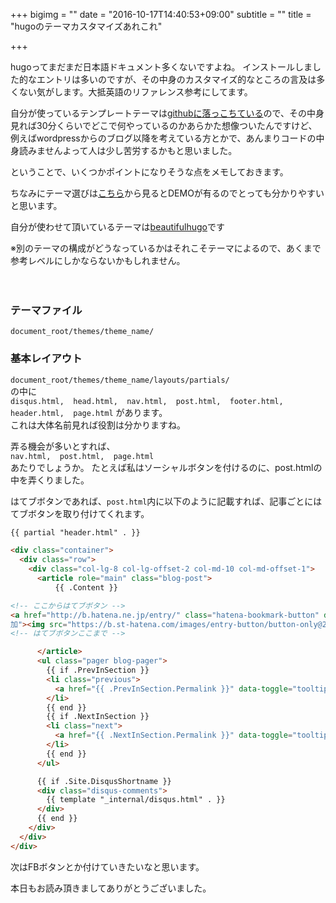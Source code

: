 +++
bigimg = ""
date = "2016-10-17T14:40:53+09:00"
subtitle = ""
title = "hugoのテーマカスタマイズあれこれ"

+++


hugoってまだまだ日本語ドキュメント多くないですよね。
インストールしました的なエントリは多いのですが、その中身のカスタマイズ的なところの言及は多くない気がします。大抵英語のリファレンス参考にしてます。  

<!--more-->

自分が使っているテンプレートテーマは[githubに落っこちている](https://github.com/halogenica/beautifulhugo)ので、その中身見れば30分くらいでどこで何やっているのかあらかた想像ついたんですけど、例えばwordpressからのブログ以降を考えている方とかで、あんまりコードの中身読みませんよって人は少し苦労するかもと思いました。  

ということで、いくつかポイントになりそうな点をメモしておきます。

ちなみにテーマ選びは[こちら](http://themes.gohugo.io/)から見るとDEMOが有るのでとっても分かりやすいと思います。
  
自分が使わせて頂いているテーマは[beautifulhugo](http://themes.gohugo.io/beautifulhugo/)です  

※別のテーマの構成がどうなっているかはそれこそテーマによるので、あくまで参考レベルにしかならないかもしれません。

　　
### テーマファイル  
`document_root/themes/theme_name/`

### 基本レイアウト 
`document_root/themes/theme_name/layouts/partials/`  
の中に  
`disqus.html,  head.html,  nav.html,  post.html,  footer.html,  header.html,  page.html`
があります。  
これは大体名前見れば役割は分かりますね。

弄る機会が多いとすれば、  
`nav.html,  post.html,  page.html`  
あたりでしょうか。
たとえば私はソーシャルボタンを付けるのに、post.htmlの中を弄くりました。

はてブボタンであれば、`post.html`内に以下のように記載すれば、記事ごとにはてブボタンを取り付けてくれます。
```html
{{ partial "header.html" . }}

<div class="container">
  <div class="row">
    <div class="col-lg-8 col-lg-offset-2 col-md-10 col-md-offset-1">
      <article role="main" class="blog-post">
          {{ .Content }}

<!-- ここからはてブボタン -->
<a href="http://b.hatena.ne.jp/entry/" class="hatena-bookmark-button" data-hatena-bookmark-layout="simple-balloon" title="このエントリーをはてなブックマークに追
加"><img src="https://b.st-hatena.com/images/entry-button/button-only@2x.png" alt="このエントリーをはてなブックマークに追加" width="20" height="20" style="border: none;" /></a><script type="text/javascript" src="https://b.st-hatena.com/js/bookmark_button.js" charset="utf-8" async="async"></script>
<!-- はてブボタンここまで -->

      </article>
      <ul class="pager blog-pager">
        {{ if .PrevInSection }}
        <li class="previous">
          <a href="{{ .PrevInSection.Permalink }}" data-toggle="tooltip" data-placement="top" title="{{ .PrevInSection.Title }}">&larr; Previous Post</a>
        </li>
        {{ end }}
        {{ if .NextInSection }}
        <li class="next">
          <a href="{{ .NextInSection.Permalink }}" data-toggle="tooltip" data-placement="top" title="{{ .NextInSection.Title }}">Next Post &rarr;</a>
        </li>
        {{ end }}
      </ul>

      {{ if .Site.DisqusShortname }}
      <div class="disqus-comments">
        {{ template "_internal/disqus.html" . }}
      </div>
      {{ end }}
    </div>
  </div>
</div>
```

次はFBボタンとか付けていきたいなと思います。


本日もお読み頂きましてありがとうございました。

